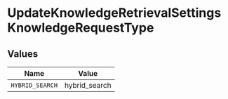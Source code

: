 # UpdateKnowledgeRetrievalSettingsKnowledgeRequestType


## Values

| Name            | Value           |
| --------------- | --------------- |
| `HYBRID_SEARCH` | hybrid_search   |